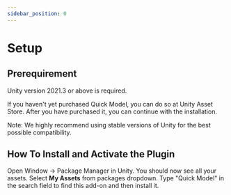```yaml
---
sidebar_position: 0
---
```


# Setup

## Prerequirement
Unity version 2021.3 or above is required.

If you haven't yet purchased Quick Model, you can do so at Unity Asset Store.
After you have purchased it, you can continue with the installation.

Note: We highly recommend using stable versions of Unity for the best possible compatibility.

## How To Install and Activate the Plugin
Open Window -> Package Manager in Unity. You should now see all your assets.
Select **My Assets** from packages dropdown.
Type "Quick Model" in the search field to find this add-on and then install it.
